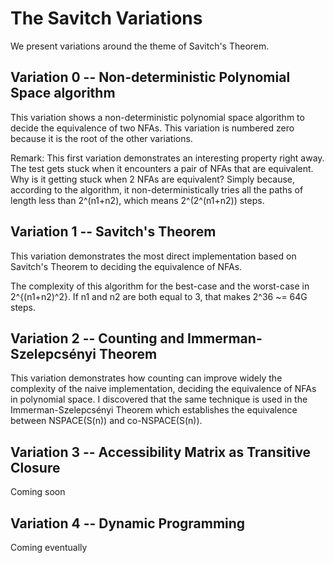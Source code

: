 The Savitch Variations
======================

We present variations around the theme of Savitch's Theorem.

Variation 0 -- Non-deterministic Polynomial Space algorithm
-----------------------------------------------------------

This variation shows a non-deterministic polynomial space algorithm to
decide the equivalence of two NFAs.  This variation is numbered zero
because it is the root of the other variations.


Remark: This first variation demonstrates an interesting property
right away. The test gets stuck when it encounters a pair of NFAs that
are equivalent. Why is it getting stuck when 2 NFAs are equivalent?
Simply because, according to the algorithm, it non-deterministically
tries all the paths of length less than 2^(n1+n2), which means
2^(2^(n1+n2)) steps.

Variation 1 -- Savitch's Theorem
--------------------------------

This variation demonstrates the most direct implementation based on
Savitch's Theorem to deciding the equivalence of NFAs.

The complexity of this algorithm for the best-case and the worst-case in
2^{(n1+n2)^2}. If n1 and n2 are both equal to 3, that makes 2^36 ~= 64G
steps.

Variation 2 -- Counting and Immerman-Szelepcsényi Theorem
---------------------------------------------------------

This variation demonstrates how counting can improve widely the
complexity of the naive implementation, deciding the equivalence of
NFAs in polynomial space.  I discovered that the same technique is
used in the Immerman-Szelepcsényi Theorem which establishes the
equivalence between NSPACE(S(n)) and co-NSPACE(S(n)).


Variation 3 -- Accessibility Matrix as Transitive Closure
---------------------------------------------------------

Coming soon


Variation 4 -- Dynamic Programming
----------------------------------

Coming eventually